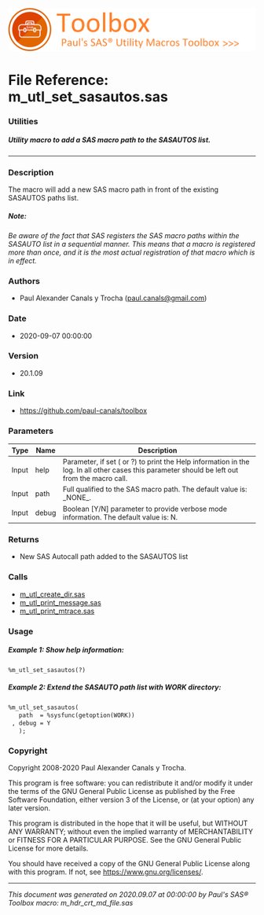 ![../../misc/images/doc_banner.png](../../misc/images/doc_banner.png)
# 
# File Reference: m_utl_set_sasautos.sas

### Utilities

##### Utility macro to add a SAS macro path to the SASAUTOS list.

***

### Description
The macro will add a new SAS macro path in front of the existing SASAUTOS paths list.



##### *Note:*
*Be aware of the fact that SAS registers the SAS macro paths within the SASAUTO list in a sequential manner. This means that a macro is registered more than once, and it is the most actual registration of that macro which is in effect.*

### Authors
* Paul Alexander Canals y Trocha (paul.canals@gmail.com)

### Date
* 2020-09-07 00:00:00

### Version
* 20.1.09

### Link
* https://github.com/paul-canals/toolbox

### Parameters
| Type | Name | Description |
| ---- | ---- | ----------- |
| Input | help | Parameter, if set ( or ?) to print the Help information in the log. In all other cases this parameter should be left out from the macro call. |
| Input | path | Full qualified to the SAS macro path. The default value is: \_NONE\_. |
| Input | debug | Boolean [Y/N] parameter to provide verbose mode information. The default value is: N. |

### Returns
* New SAS Autocall path added to the SASAUTOS list

### Calls
* [m_utl_create_dir.sas](m_utl_create_dir.md)
* [m_utl_print_message.sas](m_utl_print_message.md)
* [m_utl_print_mtrace.sas](m_utl_print_mtrace.md)

### Usage

##### Example 1: Show help information:
```sas
%m_utl_set_sasautos(?)
```

##### Example 2: Extend the SASAUTO path list with WORK directory:
```sas
%m_utl_set_sasautos(
   path  = %sysfunc(getoption(WORK))
 , debug = Y
   );
```

### Copyright
Copyright 2008-2020 Paul Alexander Canals y Trocha. 
 
This program is free software: you can redistribute it and/or modify 
it under the terms of the GNU General Public License as published by 
the Free Software Foundation, either version 3 of the License, or 
(at your option) any later version. 
 
This program is distributed in the hope that it will be useful, 
but WITHOUT ANY WARRANTY; without even the implied warranty of 
MERCHANTABILITY or FITNESS FOR A PARTICULAR PURPOSE. See the 
GNU General Public License for more details. 
 
You should have received a copy of the GNU General Public License 
along with this program. If not, see <https://www.gnu.org/licenses/>. 


***
*This document was generated on 2020.09.07 at 00:00:00 by Paul's SAS&reg; Toolbox macro: m_hdr_crt_md_file.sas*
